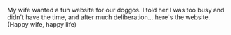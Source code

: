 My wife wanted a fun website for our doggos. I told her I was too busy and didn't have the time, and after much deliberation... here's the website. (Happy wife, happy life) 